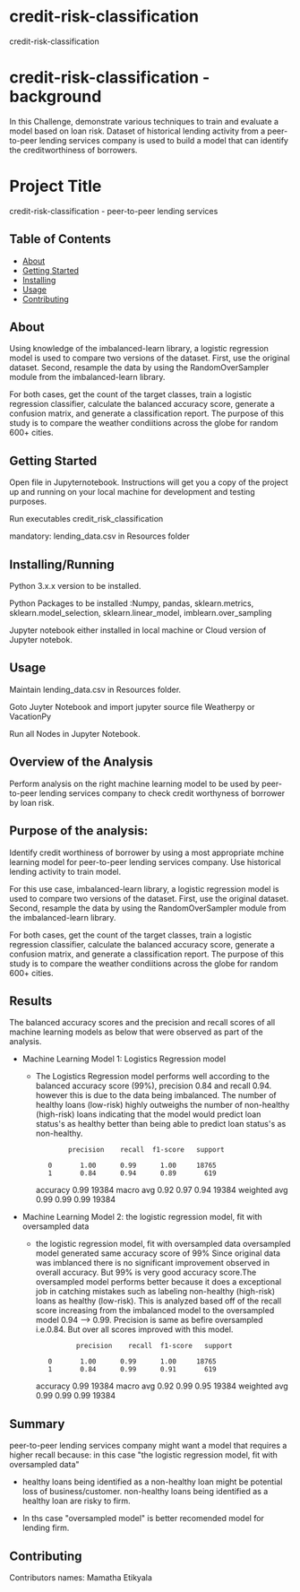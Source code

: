 # credit-risk-classification
credit-risk-classification

# credit-risk-classification - background

In this Challenge, demonstrate various techniques to train and evaluate a model based on loan risk. Dataset of historical lending activity from a peer-to-peer lending services company is used to build a model that can identify the creditworthiness of borrowers.

# Project Title 

credit-risk-classification - peer-to-peer lending services

## Table of Contents

- [About](#about)
- [Getting Started](#getting_started)
- [Installing](#installing)
- [Usage](#usage)
- [Contributing](#contributing)

## About

Using knowledge of the imbalanced-learn library, a logistic regression model is used to compare two versions of the dataset. First, use the original dataset. Second, resample the data by using the RandomOverSampler module from the imbalanced-learn library.

For both cases, get the count of the target classes, train a logistic regression classifier, calculate the balanced accuracy score, generate a confusion matrix, and generate a classification report.
The purpose of this study is to compare the weather condiitions across the globe for random 600+ cities. 

## Getting Started

Open file in Jupyternotebook. Instructions will get you a copy of the project up and running on your local machine for development and testing purposes. 

Run executables credit_risk_classification

mandatory: lending_data.csv in Resources folder

## Installing/Running

Python 3.x.x version to be installed.

Python Packages to be installed :Numpy, pandas, sklearn.metrics, sklearn.model_selection, sklearn.linear_model, imblearn.over_sampling

Jupyter notebook either installed in local machine or Cloud version of Jupyter notebok.

## Usage

Maintain lending_data.csv in Resources folder.

Goto Juyter Notebook and import jupyter source file Weatherpy or VacationPy

Run all Nodes in Jupyter Notebook.

## Overview of the Analysis

Perform analysis on the right machine learning model to be used by peer-to-peer lending services company to check credit worthyness of borrower by loan risk.

## Purpose of the analysis: 

Identify credit worthiness of borrower by using a most appropriate mchine learning model for peer-to-peer lending services company. Use historical lending activity to train model. 

For this use case, imbalanced-learn library, a logistic regression model is used to compare two versions of the dataset. First, use the original dataset. Second, resample the data by using the RandomOverSampler module from the imbalanced-learn library.

For both cases, get the count of the target classes, train a logistic regression classifier, calculate the balanced accuracy score, generate a confusion matrix, and generate a classification report.
The purpose of this study is to compare the weather condiitions across the globe for random 600+ cities. 

## Results

The balanced accuracy scores and the precision and recall scores of all machine learning models as below that were observed as part of the analysis.

* Machine Learning Model 1: Logistics Regression model
  * The Logistics Regression model performs well according to the balanced accuracy score (99%), precision 0.84 and recall 0.94. however this is due to the data being imbalanced. The number of healthy loans (low-risk) highly outweighs the number of non-healthy (high-risk) loans indicating that the model would predict loan status's as healthy better than being able to predict loan status's as non-healthy.

                precision    recall  f1-score   support

           0       1.00      0.99      1.00     18765
           1       0.84      0.94      0.89       619

    accuracy                           0.99     19384
   macro avg       0.92      0.97      0.94     19384
weighted avg       0.99      0.99      0.99     19384


* Machine Learning Model 2: the logistic regression model, fit with oversampled data
  * the logistic regression model, fit with oversampled data oversampled model generated same accuracy score of 99% Since original data was imblanced there is no significant improvement observed in overall accuracy. But 99% is very good accuracy score.The oversampled model performs better because it does a exceptional job in catching mistakes such as labeling non-healthy (high-risk) loans as healthy (low-risk). This is analyzed based off of the recall score increasing from the imbalanced model to the oversampled model 0.94 --> 0.99. Precision is same as befire oversampled i.e.0.84. But over all scores improved with this model.
 
                  precision    recall  f1-score   support

           0       1.00      0.99      1.00     18765
           1       0.84      0.99      0.91       619

    accuracy                           0.99     19384
   macro avg       0.92      0.99      0.95     19384
weighted avg       0.99      0.99      0.99     19384

## Summary

peer-to-peer lending services company might want a model that requires a higher recall because: in this case "the logistic regression model, fit with oversampled data"

 * healthy loans being identified as a non-healthy loan might be potential loss of business/customer. non-healthy loans being identified as a healthy loan are risky to firm.

 * In ths case "oversampled model" is better recomended model for lending firm.


## Contributing
Contributors names: Mamatha Etikyala


